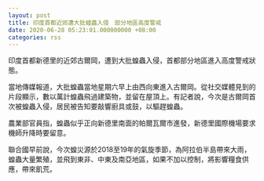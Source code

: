 ```yaml
---
layout: post
title: 印度首都近郊遭大批蝗蟲入侵　部分地區高度警戒
date: 2020-06-28 05:23:01.000000000 +08:00
categories: rss
---
```


印度首都新德里的近郊古爾岡，遭到大批蝗蟲入侵，首都部分地區進入高度警戒狀態。 

當地傳媒報道，大批蝗蟲當地星期六早上由西向東進入古爾岡。從社交媒體見到的片段顯示，數以萬計蝗蟲飛過建築物，並留在屋頂上。有記者說，今次是古爾岡首次被蝗蟲入侵，居民被告知要敲響廚具或鼓，以驅趕蝗蟲。

農業部官員指，蝗蟲似乎正向新德里南面的帕爾瓦爾市進發，新德里國際機場要求機師升降時要留意。

聯合國早前說，今次蝗災源於2018至19年的氣旋季節，為阿拉伯半島帶來大雨，蝗蟲大量繁殖，並飛到東非、中東及南亞地區，如果不加以控制，將影響糧食供應，帶來飢荒。
